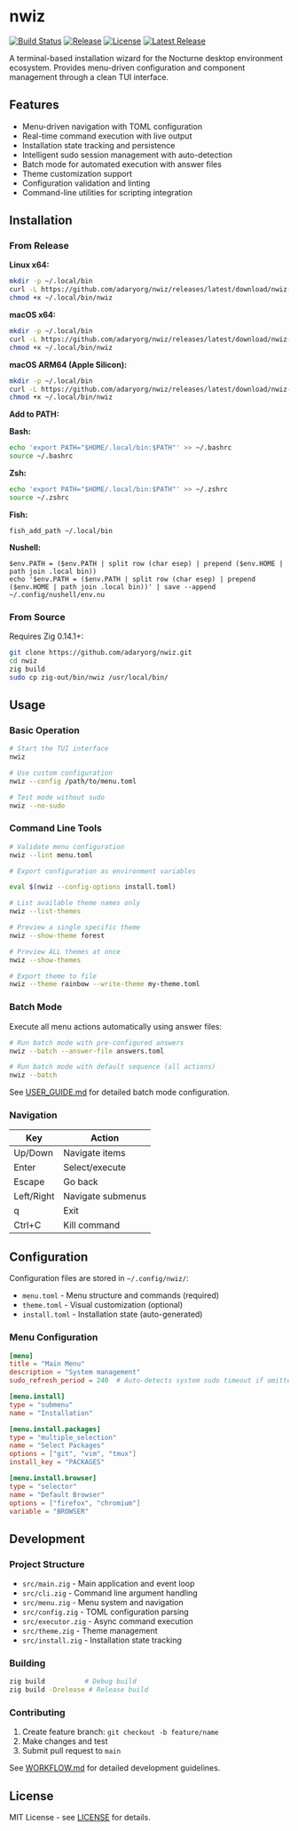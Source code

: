 # nwiz

[![Build Status](https://github.com/adaryorg/nwiz/actions/workflows/build.yml/badge.svg)](https://github.com/adaryorg/nocturne/actions/workflows/build.yml)
[![Release](https://github.com/adaryorg/nwiz/actions/workflows/release.yml/badge.svg)](https://github.com/adaryorg/nocturne/actions/workflows/release.yml)
[![License](https://img.shields.io/github/license/adaryorg/nwiz)](LICENSE)
[![Latest Release](https://img.shields.io/github/v/release/adaryorg/nwiz)](https://github.com/adaryorg/nwiz/releases/latest)

A terminal-based installation wizard for the Nocturne desktop environment ecosystem. Provides menu-driven configuration and component management through a clean TUI interface.

## Features

- Menu-driven navigation with TOML configuration
- Real-time command execution with live output
- Installation state tracking and persistence
- Intelligent sudo session management with auto-detection
- Batch mode for automated execution with answer files
- Theme customization support
- Configuration validation and linting
- Command-line utilities for scripting integration

## Installation

### From Release

**Linux x64:**
```bash
mkdir -p ~/.local/bin
curl -L https://github.com/adaryorg/nwiz/releases/latest/download/nwiz-linux-x64 -o ~/.local/bin/nwiz
chmod +x ~/.local/bin/nwiz
```

**macOS x64:**
```bash
mkdir -p ~/.local/bin
curl -L https://github.com/adaryorg/nwiz/releases/latest/download/nwiz-macos-x64 -o ~/.local/bin/nwiz
chmod +x ~/.local/bin/nwiz
```

**macOS ARM64 (Apple Silicon):**
```bash
mkdir -p ~/.local/bin
curl -L https://github.com/adaryorg/nwiz/releases/latest/download/nwiz-macos-arm64 -o ~/.local/bin/nwiz
chmod +x ~/.local/bin/nwiz
```

**Add to PATH:**

**Bash:**
```bash
echo 'export PATH="$HOME/.local/bin:$PATH"' >> ~/.bashrc
source ~/.bashrc
```

**Zsh:**
```zsh
echo 'export PATH="$HOME/.local/bin:$PATH"' >> ~/.zshrc
source ~/.zshrc
```

**Fish:**
```fish
fish_add_path ~/.local/bin
```

**Nushell:**
```nu
$env.PATH = ($env.PATH | split row (char esep) | prepend ($env.HOME | path join .local bin))
echo '$env.PATH = ($env.PATH | split row (char esep) | prepend ($env.HOME | path join .local bin))' | save --append ~/.config/nushell/env.nu
```

### From Source

Requires Zig 0.14.1+:

```bash
git clone https://github.com/adaryorg/nwiz.git
cd nwiz
zig build
sudo cp zig-out/bin/nwiz /usr/local/bin/
```

## Usage

### Basic Operation

```bash
# Start the TUI interface
nwiz

# Use custom configuration
nwiz --config /path/to/menu.toml

# Test mode without sudo
nwiz --no-sudo
```

### Command Line Tools

```bash
# Validate menu configuration
nwiz --lint menu.toml

# Export configuration as environment variables

eval $(nwiz --config-options install.toml)

# List available theme names only
nwiz --list-themes

# Preview a single specific theme
nwiz --show-theme forest

# Preview ALL themes at once
nwiz --show-themes

# Export theme to file
nwiz --theme rainbow --write-theme my-theme.toml
```

### Batch Mode

Execute all menu actions automatically using answer files:

```bash
# Run batch mode with pre-configured answers
nwiz --batch --answer-file answers.toml

# Run batch mode with default sequence (all actions)
nwiz --batch
```

See [USER_GUIDE.md](USER_GUIDE.md) for detailed batch mode configuration.

### Navigation

| Key | Action |
|-----|--------|
| Up/Down | Navigate items |
| Enter | Select/execute |
| Escape | Go back |
| Left/Right | Navigate submenus |
| q | Exit |
| Ctrl+C | Kill command |

## Configuration

Configuration files are stored in `~/.config/nwiz/`:

- `menu.toml` - Menu structure and commands (required)
- `theme.toml` - Visual customization (optional)  
- `install.toml` - Installation state (auto-generated)

### Menu Configuration

```toml
[menu]
title = "Main Menu"
description = "System management"
sudo_refresh_period = 240  # Auto-detects system sudo timeout if omitted

[menu.install]
type = "submenu"
name = "Installation"

[menu.install.packages]
type = "multiple_selection"
name = "Select Packages"
options = ["git", "vim", "tmux"]
install_key = "PACKAGES"

[menu.install.browser]
type = "selector"
name = "Default Browser"
options = ["firefox", "chromium"]
variable = "BROWSER"
```

## Development

### Project Structure

- `src/main.zig` - Main application and event loop
- `src/cli.zig` - Command line argument handling
- `src/menu.zig` - Menu system and navigation
- `src/config.zig` - TOML configuration parsing
- `src/executor.zig` - Async command execution
- `src/theme.zig` - Theme management
- `src/install.zig` - Installation state tracking

### Building

```bash
zig build          # Debug build
zig build -Drelease # Release build
```

### Contributing

1. Create feature branch: `git checkout -b feature/name`
2. Make changes and test
3. Submit pull request to `main`

See [WORKFLOW.md](WORKFLOW.md) for detailed development guidelines.

## License

MIT License - see [LICENSE](LICENSE) for details.